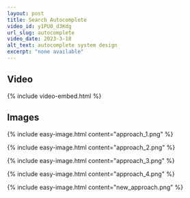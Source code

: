 ```yaml
---
layout: post
title: Search Autocomplete
video_id: y1PU0_d3Kdg
url_slug: autocomplete
video_date: 2023-3-18
alt_text: autocomplete system design
excerpt: "none available"
---
```



## Video

{% include video-embed.html %}


## Images

{% include easy-image.html content="approach_1.png" %}

{% include easy-image.html content="approach_2.png" %}

{% include easy-image.html content="approach_3.png" %}

{% include easy-image.html content="approach_4.png" %}

{% include easy-image.html content="new_approach.png" %}

